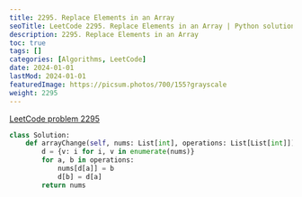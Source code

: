 ```yaml
---
title: 2295. Replace Elements in an Array
seoTitle: LeetCode 2295. Replace Elements in an Array | Python solution and explanation
description: 2295. Replace Elements in an Array
toc: true
tags: []
categories: [Algorithms, LeetCode]
date: 2024-01-01
lastMod: 2024-01-01
featuredImage: https://picsum.photos/700/155?grayscale
weight: 2295
---
```


[LeetCode problem 2295](https://leetcode.com/problems/replace-elements-in-an-array/)

```python
class Solution:
    def arrayChange(self, nums: List[int], operations: List[List[int]]) -> List[int]:
        d = {v: i for i, v in enumerate(nums)}
        for a, b in operations:
            nums[d[a]] = b
            d[b] = d[a]
        return nums

```
